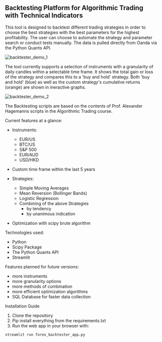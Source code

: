 ## Backtesting Platform for Algorithmic Trading with Technical Indicators

This tool is designed to backtest different trading strategies in order to choose the best strategies with the best parameters for the highest profitability. The user can choose to automate the strategy and parameter search or conduct tests manually. The data is pulled directly from Oanda via the Python Quants API.

![backtester_demo_1](backtester_demo_1.gif)

The tool currently supports a selection of instruments with a granularity of daily candles within a selectable time frame. It shows the total gain or loss of the strategy and compares this to a 'buy and hold' strategy. Both 'buy and hold' (blue) as well as the custom strategy's cumulative returns (orange) are shown in ineractive graphs.

![backtester_demo_2](backtester_demo_2.gif)

The Backtesting scripts are based on the contents of Prof. Alexander Hagemanns scripts in the Algorithmic Trading course.

Current features at a glance:

- Instruments:
    - EUR/US
    - BTC/US
    - S&P 500
    - EUR/AUD
    - USD/HKD
  
  
- Custom time frame within the last 5 years
- Strategies:
    - Simple Moving Averages
    - Mean Reversion (Bollinger Bands)
    - Logistic Regression
    - Combining of the above Strategies
        - by tendency
        - by unanimous indication
- Optimization with scipy brute algorithm

Technologies used:

- Python
- Scipy Package
- The Python Quants API
- Streamlit

Features planned for future versions:

- more instruments
- more granularity options
- more methods of combination
- more efficient optimization algorithms
- SQL Database for faster data collection

Installation Guide

1. Clone the repository 
2. Pip install everything from the requirements.txt
3. Run the web app in your browser with:

`streamlit run forex_backtester_app.py`
